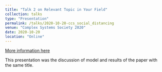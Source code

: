 ```yaml
---
title: "Talk 2 on Relevant Topic in Your Field"
collection: talks
type: "Presentation"
permalink: /talks/2020-10-20-ccs_social_distancing
venue: "Complex Systems Society 2020"
date: 2020-10-20
location: "Online"
---
```


[More information here](http://ccs2020.web.auth.gr/effectiveness-social-distancing-through-lens-agent-based-modelling)

This presentation was the discussion of model and results of the paper with the same title.
